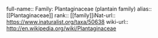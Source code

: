 

full-name:: Family: Plantaginaceae (plantain family)
alias:: [[Plantaginaceae]]
rank:: [[family]]iNat-url:: https://www.inaturalist.org/taxa/50638
wiki-url:: http://en.wikipedia.org/wiki/Plantaginaceae
